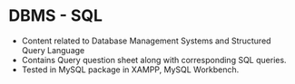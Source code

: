 # DBMS - SQL

- Content related to Database Management Systems and Structured Query Language
- Contains Query question sheet along with corresponding SQL queries.
- Tested in MySQL package in XAMPP, MySQL Workbench.

